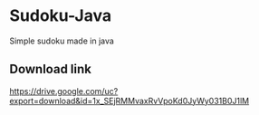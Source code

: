 # Sudoku-Java
Simple sudoku made in java

<h2>Download link</h2>
<a href="https://drive.google.com/uc?export=download&id=1x_SEjRMMvaxRvVpoKd0JyWy031B0J1lM"> https://drive.google.com/uc?export=download&id=1x_SEjRMMvaxRvVpoKd0JyWy031B0J1lM </a>








